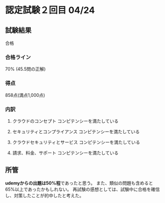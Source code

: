 # 認定試験２回目 04/24

## 試験結果

合格

### 合格ライン
70% 
(45.5問の正解)

### 得点
858点(満点1,000点)

### 内訳
1. クラウドのコンセプト
コンピテンシーを満たしている

2. セキュリティとコンプライアンス
コンピテンシーを満たしている

3. クラウドセキュリティとサービス
コンピテンシーを満たしている

4. 請求、料金、サポート
コンピテンシーを満たしている

## 所管

**udemyからの出題は50%程**であったと思う。
また、類似の問題も含めると65%以上であったかもしれない。
再試験の感想としては、試験中に合格を確信し、対策したことが的中したと考えた。